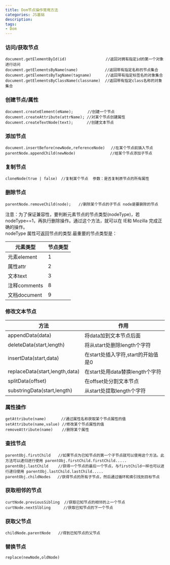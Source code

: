 ```yaml
---
title: Dom节点操作常用方法
categories: JS基础
description:
tags:
- Dom
---
```

### 访问/获取节点
````
document.getElementById(id)　　　　　　　　    //返回对拥有指定id的第一个对象进行访问
document.getElementsByName(name)　　　　　　  //返回带有指定名称的节点集合　　 
document.getElementsByTagName(tagname)　　   //返回带有指定标签名的对象集合　 
document.getElementsByClassName(classname)  //返回带有指定class名称的对象集合 
````
### 创建节点/属性
````
document.createElement(eName);　　   //创建一个节点
document.createAttribute(attrName); //对某个节点创建属性
document.createTextNode(text);　　　 //创建文本节点
````

### 添加节点
````
document.insertBefore(newNode,referenceNode)　 //在某个节点前插入节点
parentNode.appendChild(newNode)　　　　　　　　  //给某个节点添加子节点
````
### 复制节点  
````
cloneNode(true | false)　//复制某个节点  参数：是否复制原节点的所有属性
````  
### 删除节点 
```` 
parentNode.removeChild(node);　　//删除某个节点的子节点 node是要删除的节点
````
注意：为了保证兼容性，要判断元素节点的节点类型(nodeType)，若nodeType==1，再执行删除操作。通过这个方法，就可以在 IE和 Mozilla 完成正确的操作。  
nodeType 属性可返回节点的类型.最重要的节点类型是：  
  
| 元素类型 | 节点类型 |  
| --- | --- |  
|元素element| 1 |
|属性attr| 2 |
|文本text| 3 |
|注释comments| 8 |
|文档document| 9 |   

### 修改文本节点  

|方法|作用|
| --- | --- |
|appendData(data)|将data加到文本节点后面|
|deleteData(start,length)|将从start处删除length个字符|
|insertData(start,data)|在start处插入字符,start的开始值是0|
|replaceData(start,length,data)|在start处用data替换length个字符|
|splitData(offset)|在offset处分割文本节点|
|substringData(start,length)|从start处提取length个字符|  

### 属性操作 
````
getAttribute(name)　　　　//通过属性名称获取某个节点属性的值
setAttribute(name,value) //修改某个节点属性的值
removeAttribute(name)    //删除某个属性
````  
### 查找节点 
````
parentObj.firstChild　　//如果节点为已知节点的第一个子节点就可以使用这个方法。此方法可以递归进行使用 parentObj.firstChild.firstChild.....
parentObj.lastChild　　 //获得一个节点的最后一个节点，与firstChild一样也可以进行递归使用 parentObj.lastChild.lastChild.....
parentObj.childNodes   //获得节点的所有子节点，然后通过循环和索引找到目标节点
````  
### 获取相邻的节点
````
curtNode.previousSibling  //获取已知节点的相邻的上一个节点
curtNode.nextSlbling　    //获取已知节点的下一个节点 
```` 
### 获取父节点
````
childNode.parentNode　　//得到已知节点的父节点 
````
### 替换节点
````
replace(newNode,oldNode)
````